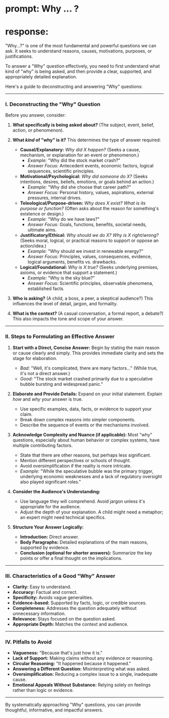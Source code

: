 # prompt: Why ... ?
# response:

"Why...?" is one of the most fundamental and powerful questions we can ask. It seeks to understand reasons, causes, motivations, purposes, or justifications.

To answer a "Why" question effectively, you need to first understand what kind of "why" is being asked, and then provide a clear, supported, and appropriately detailed explanation.

Here's a guide to deconstructing and answering "Why" questions:

---

### I. Deconstructing the "Why" Question

Before you answer, consider:

1.  **What specifically is being asked about?** (The subject, event, belief, action, or phenomenon).
2.  **What *kind* of "why" is it?** This determines the type of answer required:
    *   **Causal/Explanatory:** *Why did X happen?* (Seeks a cause, mechanism, or explanation for an event or phenomenon.)
        *   *Example:* "Why did the stock market crash?"
        *   *Answer Focus:* Antecedent events, economic factors, logical sequences, scientific principles.
    *   **Motivational/Psychological:** *Why did someone do X?* (Seeks intentions, desires, beliefs, emotions, or goals behind an action.)
        *   *Example:* "Why did she choose that career path?"
        *   *Answer Focus:* Personal history, values, aspirations, external pressures, internal drives.
    *   **Teleological/Purpose-driven:** *Why does X exist? What is its purpose or function?* (Often asks about the reason for something's existence or design.)
        *   *Example:* "Why do we have laws?"
        *   *Answer Focus:* Goals, functions, benefits, societal needs, ultimate aims.
    *   **Justificatory/Ethical:** *Why should we do X? Why is X right/wrong?* (Seeks moral, logical, or practical reasons to support or oppose an action/idea.)
        *   *Example:* "Why should we invest in renewable energy?"
        *   *Answer Focus:* Principles, values, consequences, evidence, logical arguments, benefits vs. drawbacks.
    *   **Logical/Foundational:** *Why is X true?* (Seeks underlying premises, axioms, or evidence that support a statement.)
        *   *Example:* "Why is the sky blue?"
        *   *Answer Focus:* Scientific principles, observable phenomena, established facts.

3.  **Who is asking?** (A child, a boss, a peer, a skeptical audience?) This influences the level of detail, jargon, and formality.
4.  **What is the context?** (A casual conversation, a formal report, a debate?) This also impacts the tone and scope of your answer.

---

### II. Steps to Formulating an Effective Answer

1.  **Start with a Direct, Concise Answer:** Begin by stating the main reason or cause clearly and simply. This provides immediate clarity and sets the stage for elaboration.
    *   *Bad:* "Well, it's complicated, there are many factors..." (While true, it's not a direct answer.)
    *   *Good:* "The stock market crashed primarily due to a speculative bubble bursting and widespread panic."

2.  **Elaborate and Provide Details:** Expand on your initial statement. Explain *how* and *why* your answer is true.
    *   Use specific examples, data, facts, or evidence to support your claim.
    *   Break down complex reasons into simpler components.
    *   Describe the sequence of events or the mechanisms involved.

3.  **Acknowledge Complexity and Nuance (if applicable):** Most "why" questions, especially about human behavior or complex systems, have multiple contributing factors.
    *   State that there are other reasons, but perhaps less significant.
    *   Mention different perspectives or schools of thought.
    *   Avoid oversimplification if the reality is more intricate.
    *   *Example:* "While the speculative bubble was the primary trigger, underlying economic weaknesses and a lack of regulatory oversight also played significant roles."

4.  **Consider the Audience's Understanding:**
    *   Use language they will comprehend. Avoid jargon unless it's appropriate for the audience.
    *   Adjust the depth of your explanation. A child might need a metaphor; an expert might need technical specifics.

5.  **Structure Your Answer Logically:**
    *   **Introduction:** Direct answer.
    *   **Body Paragraphs:** Detailed explanations of the main reasons, supported by evidence.
    *   **Conclusion (optional for shorter answers):** Summarize the key points or offer a final thought on the implications.

---

### III. Characteristics of a Good "Why" Answer

*   **Clarity:** Easy to understand.
*   **Accuracy:** Factual and correct.
*   **Specificity:** Avoids vague generalities.
*   **Evidence-based:** Supported by facts, logic, or credible sources.
*   **Completeness:** Addresses the question adequately without unnecessary information.
*   **Relevance:** Stays focused on the question asked.
*   **Appropriate Depth:** Matches the context and audience.

---

### IV. Pitfalls to Avoid

*   **Vagueness:** "Because that's just how it is."
*   **Lack of Support:** Making claims without any evidence or reasoning.
*   **Circular Reasoning:** "It happened because it happened."
*   **Answering a Different Question:** Misinterpreting what was asked.
*   **Oversimplification:** Reducing a complex issue to a single, inadequate cause.
*   **Emotional Appeals Without Substance:** Relying solely on feelings rather than logic or evidence.

---

By systematically approaching "Why" questions, you can provide thoughtful, informative, and impactful answers.